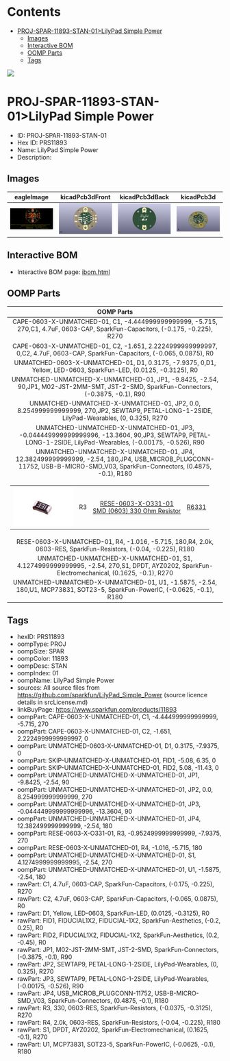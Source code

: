 



Contents
========

* [PROJ-SPAR-11893-STAN-01>LilyPad Simple Power](#proj-spar-11893-stan-01lilypad-simple-power)
	* [Images](#images)
	* [Interactive BOM](#interactive-bom)
	* [OOMP Parts](#oomp-parts)
	* [Tags](#tags)
  
![][im]
# PROJ-SPAR-11893-STAN-01>LilyPad Simple Power

- ID: PROJ-SPAR-11893-STAN-01
- Hex ID: PRS11893
- Name: LilyPad Simple Power
- Description: 

## Images
  
  

|eagleImage|kicadPcb3dFront|kicadPcb3dBack|kicadPcb3d|
| :---: | :---: | :---: | :---: |
|[![eagleImage](eagleImage_140.png)](eagleImage_600.png)|[![kicadPcb3dFront](kicadPcb3dFront_140.png)](kicadPcb3dFront_600.png)|[![kicadPcb3dBack](kicadPcb3dBack_140.png)](kicadPcb3dBack_600.png)|[![kicadPcb3d](kicadPcb3d_140.png)](kicadPcb3d_600.png)|

## Interactive BOM

- Interactive BOM page: [ibom.html](kicad/bom/ibom.html)

## OOMP Parts
  

|OOMP Parts|
| :---: |
|CAPE-0603-X-UNMATCHED-01, C1, -4.444999999999999, -5.715, 270,C1, 4.7uF, 0603-CAP, SparkFun-Capacitors, (-0.175, -0.225), R270|
|CAPE-0603-X-UNMATCHED-01, C2, -1.651, 2.2224999999999997, 0,C2, 4.7uF, 0603-CAP, SparkFun-Capacitors, (-0.065, 0.0875), R0|
|UNMATCHED-0603-X-UNMATCHED-01, D1, 0.3175, -7.9375, 0,D1, Yellow, LED-0603, SparkFun-LED, (0.0125, -0.3125), R0|
|UNMATCHED-UNMATCHED-X-UNMATCHED-01, JP1, -9.8425, -2.54, 90,JP1, M02-JST-2MM-SMT, JST-2-SMD, SparkFun-Connectors, (-0.3875, -0.1), R90|
|UNMATCHED-UNMATCHED-X-UNMATCHED-01, JP2, 0.0, 8.254999999999999, 270,JP2, SEWTAP9, PETAL-LONG-1-2SIDE, LilyPad-Wearables, (0, 0.325), R270|
|UNMATCHED-UNMATCHED-X-UNMATCHED-01, JP3, -0.044449999999999996, -13.3604, 90,JP3, SEWTAP9, PETAL-LONG-1-2SIDE, LilyPad-Wearables, (-0.00175, -0.526), R90|
|UNMATCHED-UNMATCHED-X-UNMATCHED-01, JP4, 12.382499999999999, -2.54, 180,JP4, USB_MICROB_PLUGCONN-11752, USB-B-MICRO-SMD_V03, SparkFun-Connectors, (0.4875, -0.1), R180|
|<table><tr><td>![RESE-0603-X-O331-01](https://raw.githubusercontent.com/oomlout/oomlout_OOMP_parts/main/RESE-0603-X-O331-01/image_140.jpg)</td><td> R3</td><td>[RESE-0603-X-O331-01<br>SMD (0603) 330 Ohm Resistor](https://github.com/oomlout/oomlout_OOMP_parts/tree/main/RESE-0603-X-O331-01/)</td><td>[R6331](https://github.com/oomlout/oomlout_OOMP_parts/tree/main/RESE-0603-X-O331-01/)</td></tr></table>|
|RESE-0603-X-UNMATCHED-01, R4, -1.016, -5.715, 180,R4, 2.0k, 0603-RES, SparkFun-Resistors, (-0.04, -0.225), R180|
|UNMATCHED-UNMATCHED-X-UNMATCHED-01, S1, 4.1274999999999995, -2.54, 270,S1, DPDT, AYZ0202, SparkFun-Electromechanical, (0.1625, -0.1), R270|
|UNMATCHED-UNMATCHED-X-UNMATCHED-01, U1, -1.5875, -2.54, 180,U1, MCP73831, SOT23-5, SparkFun-PowerIC, (-0.0625, -0.1), R180|

## Tags

- hexID: PRS11893
- oompType: PROJ
- oompSize: SPAR
- oompColor: 11893
- oompDesc: STAN
- oompIndex: 01
- oompName: LilyPad Simple Power
- sources: All source files from https://github.com/sparkfun/LilyPad_Simple_Power (source licence details in srcLicense.md)
- linkBuyPage: https://www.sparkfun.com/products/11893
- oompPart: CAPE-0603-X-UNMATCHED-01, C1, -4.444999999999999, -5.715, 270
- oompPart: CAPE-0603-X-UNMATCHED-01, C2, -1.651, 2.2224999999999997, 0
- oompPart: UNMATCHED-0603-X-UNMATCHED-01, D1, 0.3175, -7.9375, 0
- oompPart: SKIP-UNMATCHED-X-UNMATCHED-01, FID1, -5.08, 6.35, 0
- oompPart: SKIP-UNMATCHED-X-UNMATCHED-01, FID2, 5.08, -11.43, 0
- oompPart: UNMATCHED-UNMATCHED-X-UNMATCHED-01, JP1, -9.8425, -2.54, 90
- oompPart: UNMATCHED-UNMATCHED-X-UNMATCHED-01, JP2, 0.0, 8.254999999999999, 270
- oompPart: UNMATCHED-UNMATCHED-X-UNMATCHED-01, JP3, -0.044449999999999996, -13.3604, 90
- oompPart: UNMATCHED-UNMATCHED-X-UNMATCHED-01, JP4, 12.382499999999999, -2.54, 180
- oompPart: RESE-0603-X-O331-01, R3, -0.9524999999999999, -7.9375, 270
- oompPart: RESE-0603-X-UNMATCHED-01, R4, -1.016, -5.715, 180
- oompPart: UNMATCHED-UNMATCHED-X-UNMATCHED-01, S1, 4.1274999999999995, -2.54, 270
- oompPart: UNMATCHED-UNMATCHED-X-UNMATCHED-01, U1, -1.5875, -2.54, 180
- rawPart: C1, 4.7uF, 0603-CAP, SparkFun-Capacitors, (-0.175, -0.225), R270
- rawPart: C2, 4.7uF, 0603-CAP, SparkFun-Capacitors, (-0.065, 0.0875), R0
- rawPart: D1, Yellow, LED-0603, SparkFun-LED, (0.0125, -0.3125), R0
- rawPart: FID1, FIDUCIAL1X2, FIDUCIAL-1X2, SparkFun-Aesthetics, (-0.2, 0.25), R0
- rawPart: FID2, FIDUCIAL1X2, FIDUCIAL-1X2, SparkFun-Aesthetics, (0.2, -0.45), R0
- rawPart: JP1, M02-JST-2MM-SMT, JST-2-SMD, SparkFun-Connectors, (-0.3875, -0.1), R90
- rawPart: JP2, SEWTAP9, PETAL-LONG-1-2SIDE, LilyPad-Wearables, (0, 0.325), R270
- rawPart: JP3, SEWTAP9, PETAL-LONG-1-2SIDE, LilyPad-Wearables, (-0.00175, -0.526), R90
- rawPart: JP4, USB_MICROB_PLUGCONN-11752, USB-B-MICRO-SMD_V03, SparkFun-Connectors, (0.4875, -0.1), R180
- rawPart: R3, 330, 0603-RES, SparkFun-Resistors, (-0.0375, -0.3125), R270
- rawPart: R4, 2.0k, 0603-RES, SparkFun-Resistors, (-0.04, -0.225), R180
- rawPart: S1, DPDT, AYZ0202, SparkFun-Electromechanical, (0.1625, -0.1), R270
- rawPart: U1, MCP73831, SOT23-5, SparkFun-PowerIC, (-0.0625, -0.1), R180



[im]: kicadPcb3d_450.png
